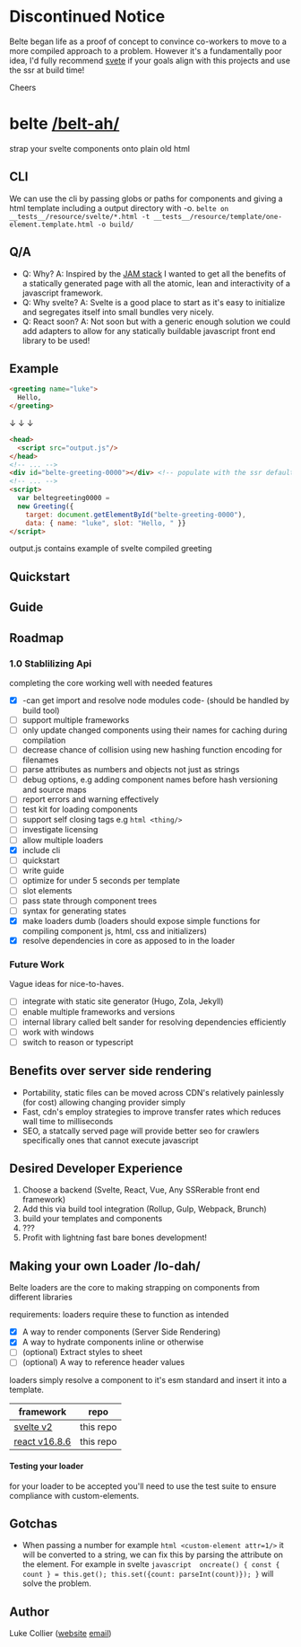 # Discontinued Notice
Belte began life as a proof of concept to convince co-workers to move to a more compiled approach to a problem. However it's a fundamentally poor idea, I'd fully recommend [svete](https://github.com/sveltejs/svelte) if your goals align with this projects and use the ssr at build time!

Cheers

# belte [/belt-ah/](https://dictionary.cambridge.org/pronunciation/english/belt)
strap your svelte components onto plain old html

## CLI
We can use the cli by passing globs or paths for components and giving a html template including a output directory with -o.
`belte on __tests__/resource/svelte/*.html -t __tests__/resource/template/one-element.template.html -o build/`

## Q/A
- Q: Why?
  A: Inspired by the [JAM stack](https://jamstack.org/) I wanted to get all the benefits of a statically generated page with all the atomic, lean and interactivity of a javascript framework.
- Q: Why svelte?
  A: Svelte is a good place to start as it's easy to initialize and segregates itself into small bundles very nicely.
- Q: React soon?
  A: Not soon but with a generic enough solution we could add adapters to allow for any statically buildable javascript front end library to be used!

## Example

```html
<greeting name="luke">
  Hello, 
</greeting>
```

&darr; &darr; &darr;

```html
<head>
  <script src="output.js"/>
</head>
<!-- ... -->
<div id="belte-greeting-0000"></div> <!-- populate with the ssr default fields -->
<!-- ... -->
<script>
  var beltegreeting0000 = 
  new Greeting({
    target: document.getElementById("belte-greeting-0000"),
    data: { name: "luke", slot: "Hello, " }}
</script>
```

output.js contains example of svelte compiled greeting

## Quickstart

## Guide

## Roadmap
### 1.0 Stablilizing Api
completing the core working well with needed features 
- [x] -can get import and resolve node modules code- (should be handled by build tool)
- [ ] support multiple frameworks
- [ ] only update changed components using their names for caching during compilation
- [ ] decrease chance of collision using new hashing function encoding for filenames
- [ ] parse attributes as numbers and objects not just as strings
- [ ] debug options, e.g adding component names before hash versioning and source maps
- [ ] report errors and warning effectively
- [ ] test kit for loading components
- [ ] support self closing tags e.g ```html <thing/>```
- [ ] investigate licensing
- [ ] allow multiple loaders
- [x] include cli
- [ ] quickstart
- [ ] write guide
- [ ] optimize for under 5 seconds per template
- [ ] slot elements
- [ ] pass state through component trees
- [ ] syntax for generating states
- [x] make loaders dumb (loaders should expose simple functions for compiling component js, html, css and initializers)
- [x] resolve dependencies in core as apposed to in the loader

### Future Work
Vague ideas for nice-to-haves.
- [ ] integrate with static site generator (Hugo, Zola, Jekyll)
- [ ] enable multiple frameworks and versions
- [ ] internal library called belt sander for resolving dependencies efficiently
- [ ] work with windows
- [ ] switch to reason or typescript

## Benefits over server side rendering
- Portability, static files can be moved across CDN's relatively painlessly (for cost) allowing changing provider simply
- Fast, cdn's employ strategies to improve transfer rates which reduces wall time to milliseconds
- SEO, a statcally served page will provide better seo for crawlers specifically ones that cannot execute javascript

## Desired Developer Experience
1. Choose a backend (Svelte, React, Vue, Any SSRerable front end framework)
2. Add this via build tool integration (Rollup, Gulp, Webpack, Brunch)
3. build your templates and components
4. ???
5. Profit with lightning fast bare bones development!

## Making your own Loader /lo-dah/
Belte loaders are the core to making strapping on components from different libraries

requirements:
loaders require these to function as intended
- [x] A way to render components (Server Side Rendering)
- [x] A way to hydrate components inline or otherwise
- [ ] (optional) Extract styles to sheet 
- [ ] (optional) A way to reference header values 

loaders simply resolve a component to it's esm standard and insert it into a template.

| framework  | repo |
| ------------- | ------------- |
| [svelte v2](https://svelte.technology/)  | this repo |
| [react v16.8.6](https://reactjs.org/)  | this repo |

#### Testing your loader
for your loader to be accepted you'll need to use the test suite to ensure compliance with custom-elements.

## Gotchas
- When passing a number for example ```html <custom-element attr=1/>``` it will be converted to a string, we can fix this by parsing the attribute on the element. For example in svelte ```javascript 
    oncreate() {
      const { count } = this.get();
      this.set({count: parseInt(count)});
		}``` will solve the problem.  

## Author
Luke Collier ([website](https://www.lukecollier.dev) [email](mailto:contact@lukecollier.dev))
